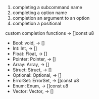 1. completing a subcommand name
1. completing a option name
1. completion an argument to an option
1. completion a positional


custom completion functions -> []const u8

* Bool: void,              -> []
* Int: Int,                -> []
* Float: Float,            -> []
* Pointer: Pointer,        -> []
* Array: Array,            -> []
* Struct: Struct,          -> []
* Optional: Optional,      -> []
* ErrorSet: ErrorSet,      -> []const u8
* Enum: Enum,              -> []const u8
* Vector: Vector,          -> []
